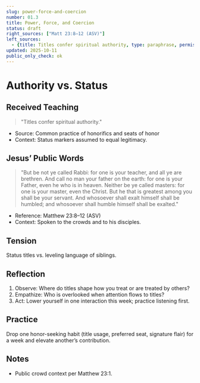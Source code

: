 ```yaml
---
slug: power-force-and-coercion
number: 01.3
title: Power, Force, and Coercion
status: draft
right_sources: ["Matt 23:8–12 (ASV)"]
left_sources:
  - {title: Titles confer spiritual authority, type: paraphrase, permission: none}
updated: 2025-10-11
public_only_check: ok
---
```


# Authority vs. Status

## Received Teaching
> "Titles confer spiritual authority."
- Source: Common practice of honorifics and seats of honor
- Context: Status markers assumed to equal legitimacy.

## Jesus’ Public Words
> "But be not ye called Rabbi: for one is your teacher, and all ye are brethren. And call no man your father on the earth: for one is your Father, even he who is in heaven. Neither be ye called masters: for one is your master, even the Christ. But he that is greatest among you shall be your servant. And whosoever shall exalt himself shall be humbled; and whosoever shall humble himself shall be exalted."
- Reference: Matthew 23:8–12 (ASV)
- Context: Spoken to the crowds and to his disciples.

## Tension
Status titles vs. leveling language of siblings.

## Reflection
1. Observe: Where do titles shape how you treat or are treated by others?
2. Empathize: Who is overlooked when attention flows to titles?
3. Act: Lower yourself in one interaction this week; practice listening first.

## Practice
Drop one honor-seeking habit (title usage, preferred seat, signature flair) for a week and elevate another’s contribution.

## Notes
- Public crowd context per Matthew 23:1.